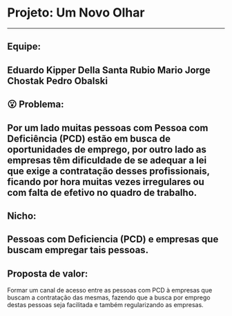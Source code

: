# Projeto: Um Novo Olhar
---------------------------------------------------------------------------------------------------------------------------
## Equipe:
Eduardo Kipper Della Santa Rubio
Mario Jorge Chostak
Pedro Obalski
---------------------------------------------------------------------------------------------------------------------------
## :open_mouth: Problema: 
Por um lado muitas pessoas com Pessoa com Deficiência (PCD) estão em busca de oportunidades de emprego, por outro lado as empresas têm dificuldade de se adequar a lei que exige a contratação desses profissionais, ficando por hora muitas vezes irregulares ou com falta de efetivo no quadro de trabalho.
---------------------------------------------------------------------------------------------------------------------------
## Nicho: 
Pessoas com Deficiencia (PCD) e empresas que buscam empregar tais pessoas.
---------------------------------------------------------------------------------------------------------------------------
## Proposta de valor: 
Formar um canal de acesso entre as pessoas com PCD à empresas que buscam a contratação das mesmas, fazendo que a busca por emprego destas pessoas seja facilitada e também regularizando as empresas.